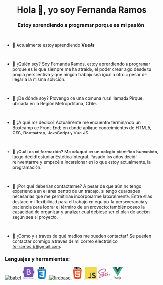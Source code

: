 <h1 align="center">Hola 👋, yo soy Fernanda Ramos</h1>
<h3 align="center">Estoy aprendiendo a programar porque es mi pasión.</h3>

<br>

- 🌱 Actualmente estoy aprendiendo **VueJs**

<br>

- 🌱 ¿Quién soy? Soy Fernanda Ramos, estoy aprendiendo a programar porque es lo que siempre me ha atraído, el poder crear algo desde tu propia perspectiva y que ningún trabajo sea igual a otro a pesar de llegar a la misma solución. 

<br>

- 🌱 ¿De dónde soy? Provengo de una comuna rural llamada Pirque, ubicada en la Región Metropolitana, Chile. 

<br>

- 🌱 ¿A qué me dedico? Actualmente me encuentro terminando un Bootcamp de Front-End; en donde aplique conocimientos de HTML5, CSS, Bootsatrap, JavaScript y Vue JS. 

<br>

- 🌱 ¿Cuál es mi formación? Me eduqué en un colegio científico humanista, luego decidí estudiar Estética Integral. Pasado los años decidí reinventarme y empecé a incursionar en lo que estoy actualmente, la programación. 

<br>

- 🌱 ¿Por qué deberían contactarme? A pesar de que aún no tengo experiencia en el área dentro de un trabajo, si tengo cualidades necesarias que me permitirían incorporarme laboralmente. Entre ellas destaco mi flexibilidad para el trabajo en equipo, la perseverancia y paciencia para lograr el término de un proyecto; también poseo la capacidad de organizar y analizar cual debiese ser el plan de acción según sea el proyecto. 

<br>

- 🌱 ¿Cómo y a través de qué medios me pueden contactar? Se pueden contactar conmigo a través de mi correo electrónico fer.ramos.b@gmail.com.


<p align="left">
</p>

<h3 align="left">Lenguajes y herramientas:</h3>
<p align="left"> <a href="https://babeljs.io/" target="_blank" rel="noreferrer"> <img src="https://www.vectorlogo.zone/logos/babeljs/babeljs-icon.svg" alt="babel" width="40" height="40"/> </a> <a href="https://getbootstrap.com" target="_blank" rel="noreferrer"> <img src="https://raw.githubusercontent.com/devicons/devicon/master/icons/bootstrap/bootstrap-plain-wordmark.svg" alt="bootstrap" width="40" height="40"/> </a> <a href="https://www.w3schools.com/css/" target="_blank" rel="noreferrer"> <img src="https://raw.githubusercontent.com/devicons/devicon/master/icons/css3/css3-original-wordmark.svg" alt="css3" width="40" height="40"/> </a> <a href="https://firebase.google.com/" target="_blank" rel="noreferrer"> <img src="https://www.vectorlogo.zone/logos/firebase/firebase-icon.svg" alt="firebase" width="40" height="40"/> </a> <a href="https://www.w3.org/html/" target="_blank" rel="noreferrer"> <img src="https://raw.githubusercontent.com/devicons/devicon/master/icons/html5/html5-original-wordmark.svg" alt="html5" width="40" height="40"/> </a> <a href="https://developer.mozilla.org/en-US/docs/Web/JavaScript" target="_blank" rel="noreferrer"> <img src="https://raw.githubusercontent.com/devicons/devicon/master/icons/javascript/javascript-original.svg" alt="javascript" width="40" height="40"/> </a> <a href="https://sass-lang.com" target="_blank" rel="noreferrer"> <img src="https://raw.githubusercontent.com/devicons/devicon/master/icons/sass/sass-original.svg" alt="sass" width="40" height="40"/> </a> <a href="https://vuejs.org/" target="_blank" rel="noreferrer"> <img src="https://raw.githubusercontent.com/devicons/devicon/master/icons/vuejs/vuejs-original-wordmark.svg" alt="vuejs" width="40" height="40"/> </a> </p>
